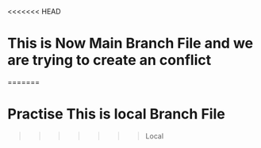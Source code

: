<<<<<<< HEAD
# This is Now Main Branch File and we are trying to create an conflict
=======
# Practise This is local Branch File 
>>>>>>> Local
